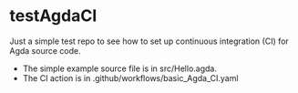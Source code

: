 # testAgdaCI
Just a simple test repo to see how to set up continuous integration (CI) for Agda source code.

- The simple example source file is in src/Hello.agda.
- The CI action is in .github/workflows/basic_Agda_CI.yaml

